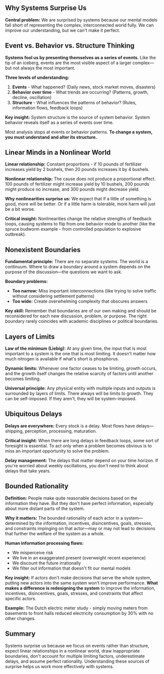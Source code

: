 ## Why Systems Surprise Us
**Central problem:** We are surprised by systems because our mental models fall short of representing the complex, interconnected world fully. We can improve our understanding, but we can't make it perfect.

## Event vs. Behavior vs. Structure Thinking
**Systems fool us by presenting themselves as a series of events.** Like the tip of an iceberg, events are the most visible aspect of a larger complex—but not always the most important.

**Three levels of understanding:**
1. **Events** - What happened? (Daily news, stock market moves, disasters)
2. **Behavior over time** - What trends are occurring? (Patterns, growth, decline, oscillation)
3. **Structure** - What influences the patterns of behavior? (Rules, information flows, feedback loops)

**Key insight:** System structure is the source of system behavior. System behavior reveals itself as a series of events over time.

Most analysis stops at events or behavior patterns. **To change a system, you must understand and alter its structure.**

## Linear Minds in a Nonlinear World
**Linear relationship:** Constant proportions - if 10 pounds of fertilizer increases yield by 2 bushels, then 20 pounds increases it by 4 bushels.

**Nonlinear relationship:** The cause does not produce a proportional effect. 100 pounds of fertilizer might increase yield by 10 bushels, 200 pounds might produce no increase, and 300 pounds might decrease yield.

**Why nonlinearities surprise us:** We expect that if a little of something is good, more will be better. Or if a little harm is tolerable, more harm will just be a bit worse.

**Critical insight:** Nonlinearities change the relative strengths of feedback loops, causing systems to flip from one behavior mode to another (like the spruce budworm example - from controlled population to explosive outbreak).

## Nonexistent Boundaries
**Fundamental principle:** There are no separate systems. The world is a continuum. Where to draw a boundary around a system depends on the purpose of the discussion—the questions we want to ask.

**Boundary problems:**

- **Too narrow:** Miss important interconnections (like trying to solve traffic without considering settlement patterns)
- **Too wide:** Create overwhelming complexity that obscures answers

**Key skill:** Remember that boundaries are of our own making and should be reconsidered for each new discussion, problem, or purpose. The right boundary rarely coincides with academic disciplines or political boundaries.

## Layers of Limits
**Law of the minimum (Liebig):** At any given time, the input that is most important to a system is the one that is most limiting. It doesn't matter how much nitrogen is available if what's short is phosphorus.

**Dynamic limits:** Whenever one factor ceases to be limiting, growth occurs, and the growth itself changes the relative scarcity of factors until another becomes limiting.

**Universal principle:** Any physical entity with multiple inputs and outputs is surrounded by layers of limits. There always will be limits to growth. They can be self-imposed. If they aren't, they will be system-imposed.

## Ubiquitous Delays
**Delays are everywhere:** Every stock is a delay. Most flows have delays—shipping, perception, processing, maturation.

**Critical insight:** When there are long delays in feedback loops, some sort of foresight is essential. To act only when a problem becomes obvious is to miss an important opportunity to solve the problem.

**Delay management:** The delays that matter depend on your time horizon. If you're worried about weekly oscillations, you don't need to think about delays that take years.

## Bounded Rationality
**Definition:** People make quite reasonable decisions based on the information they have. But they don't have perfect information, especially about more distant parts of the system.

**Why it matters:** The bounded rationality of each actor in a system—determined by the information, incentives, disincentives, goals, stresses, and constraints impinging on that actor—may or may not lead to decisions that further the welfare of the system as a whole.

**Human information processing flaws:**

- We misperceive risk
- We live in an exaggerated present (overweight recent experience)
- We discount the future irrationally
- We filter out information that doesn't fit our mental models

**Key insight:** If actors don't make decisions that serve the whole system, putting new actors into the same system won't improve performance. **What makes a difference is redesigning the system** to improve the information, incentives, disincentives, goals, stresses, and constraints that affect specific actors.

**Example:** The Dutch electric meter study - simply moving meters from basements to front halls reduced electricity consumption by 30% with no other changes.

## Summary

Systems surprise us because we focus on events rather than structure, expect linear relationships in a nonlinear world, draw inappropriate boundaries, don't account for multiple limiting factors, underestimate delays, and assume perfect rationality. Understanding these sources of surprise helps us work more effectively with systems.